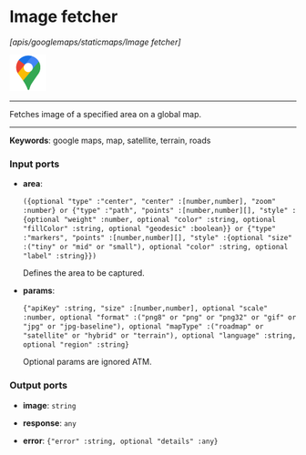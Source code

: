 # Image fetcher

_[apis/googlemaps/staticmaps/Image fetcher]_

![icon](</assets/icons/f6d69700-d4a2-4570-97b3-9ad508f8b155.png>)

---

Fetches image of a specified area on a global map.<br>

---

__Keywords__: google maps, map, satellite, terrain, roads

### Input ports

* __area__: 
    ```
    ({optional "type" :"center", "center" :[number,number], "zoom" :number} or {"type" :"path", "points" :[number,number][], "style" :{optional "weight" :number, optional "color" :string, optional "fillColor" :string, optional "geodesic" :boolean}} or {"type" :"markers", "points" :[number,number][], "style" :{optional "size" :("tiny" or "mid" or "small"), optional "color" :string, optional "label" :string}})
    ```

    Defines the area to be captured.<br>


* __params__: 
    ```
    {"apiKey" :string, "size" :[number,number], optional "scale" :number, optional "format" :("png8" or "png" or "png32" or "gif" or "jpg" or "jpg-baseline"), optional "mapType" :("roadmap" or "satellite" or "hybrid" or "terrain"), optional "language" :string, optional "region" :string}
    ```

    Optional params are ignored ATM.<br>

### Output ports

* __image__: ` string `


* __response__: ` any `


* __error__: ` {"error" :string, optional "details" :any} `

